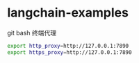 # langchain-examples

git bash 终端代理

```bash
export http_proxy=http://127.0.0.1:7890
export https_proxy=http://127.0.0.1:7890
```

